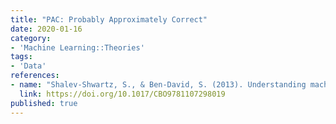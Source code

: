 ```yaml
---
title: "PAC: Probably Approximately Correct"
date: 2020-01-16
category:
- 'Machine Learning::Theories'
tags:
- 'Data'
references:
- name: "Shalev-Shwartz, S., & Ben-David, S. (2013). Understanding machine learning: From theory to algorithms. Understanding Machine Learning: From Theory to Algorithms."
  link: https://doi.org/10.1017/CBO9781107298019
published: true
---
```


